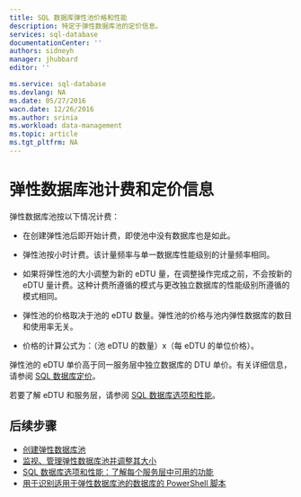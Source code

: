 ```yaml
---
title: SQL 数据库弹性池价格和性能
description: 特定于弹性数据库池的定价信息。
services: sql-database
documentationCenter: ''
authors: sidneyh
manager: jhubbard
editor: ''

ms.service: sql-database
ms.devlang: NA
ms.date: 05/27/2016
wacn.date: 12/26/2016
ms.author: srinia
ms.workload: data-management
ms.topic: article
ms.tgt_pltfrm: NA
---
```


# 弹性数据库池计费和定价信息

弹性数据库池按以下情况计费：

- 在创建弹性池后即开始计费，即使池中没有数据库也是如此。
- 弹性池按小时计费。该计量频率与单一数据库性能级别的计量频率相同。
- 如果将弹性池的大小调整为新的 eDTU 量，在调整操作完成之前，不会按新的 eDTU 量计费。这种计费所遵循的模式与更改独立数据库的性能级别所遵循的模式相同。

- 弹性池的价格取决于池的 eDTU 数量。弹性池的价格与池内弹性数据库的数目和使用率无关。
- 价格的计算公式为：（池 eDTU 的数量）x（每 eDTU 的单位价格）。

弹性池的 eDTU 单价高于同一服务层中独立数据库的 DTU 单价。有关详细信息，请参阅 [SQL 数据库定价](https://www.azure.cn/pricing/details/sql-database/)。

若要了解 eDTU 和服务层，请参阅 [SQL 数据库选项和性能](./sql-database-service-tiers.md)。

## 后续步骤

- [创建弹性数据库池](./sql-database-elastic-pool-create-portal.md)
- [监视、管理弹性数据库池并调整其大小](./sql-database-elastic-pool-manage-portal.md)
- [SQL 数据库选项和性能：了解每个服务层中可用的功能](./sql-database-service-tiers.md)
- [用于识别适用于弹性数据库池的数据库的 PowerShell 脚本](./sql-database-elastic-pool-database-assessment-powershell.md)

<!---HONumber=Mooncake_Quality_Review_1215_2016-->